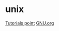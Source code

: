 # unix


[Tutorials point](https://www.tutorialspoint.com/unix/index.htm)
[GNU.org](https://www.gnu.org/)


